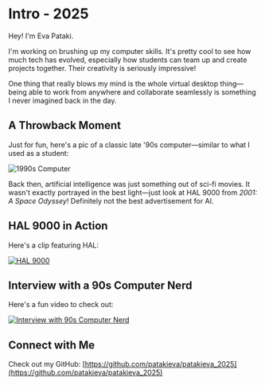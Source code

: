 # Intro - 2025

Hey! I'm Eva Pataki.

I'm working on brushing up my computer skills. It's pretty cool to see how much tech has evolved, especially how students can team up and create projects together. Their creativity is seriously impressive!

One thing that really blows my mind is the whole virtual desktop thing—being able to work from anywhere and collaborate seamlessly is something I never imagined back in the day.

## A Throwback Moment
Just for fun, here's a pic of a classic late '90s computer—similar to what I used as a student:

![1990s Computer](https://tse3.mm.bing.net/th?id=OIP.cyGf5uhbyMD3peZ4H9_RFgHaHa&pid=Api)


Back then, artificial intelligence was just something out of sci-fi movies. It wasn't exactly portrayed in the best light—just look at HAL 9000 from *2001: A Space Odyssey*! Definitely not the best advertisement for AI. 

## HAL 9000 in Action
Here's a clip featuring HAL:

[![HAL 9000](https://img.youtube.com/vi/Wy4EfdnMZ5g/0.jpg)](https://youtu.be/Wy4EfdnMZ5g?si=s1apDfdnxNLLa8RY)

## Interview with a 90s Computer Nerd
Here's a fun video to check out:

[![Interview with 90s Computer Nerd](https://img.youtube.com/vi/KQib7LUCdDI/0.jpg)](https://youtu.be/KQib7LUCdDI?si=l4rjojq39xATAV0h)

## Connect with Me
Check out my GitHub: [https://github.com/patakieva/patakieva_2025](https://github.com/patakieva/patakieva_2025)

